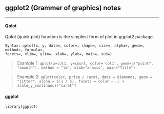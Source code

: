 ## ggplot2 (Grammer of graphics) notes
---

#### Qplot
Qplot (quick plot) function is the simplest form of plot in ggplot2 package.

```
Syntax: qplot(x, y, data=, color=, shape=, size=, alpha=, geom=, method=, formula=,
facets=, xlim=, ylim=, xlab=, ylab=, main=, sub=)
```

> Example 1: `qplot(x=col1, y=count, color='col1', geom=c("point", "smooth"), method = "lm", xlab="x-axis", main="Title")`

> Example 2: `qplot(color, price / carat, data = diamonds, geom = "jitter", alpha = I(1 / 5), facets = color ~ .) + scale_y_continuous("carat")`

#### ggplot
`library(ggplot)`

